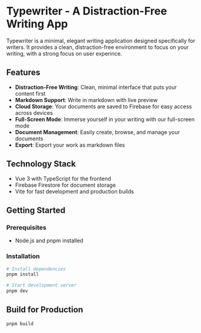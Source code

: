 # Typewriter - A Distraction-Free Writing App

Typewriter is a minimal, elegant writing application designed specifically for writers. It provides a clean, distraction-free environment to focus on your writing, with a strong focus on user experince.


## Features

- **Distraction-Free Writing**: Clean, minimal interface that puts your content first
- **Markdown Support**: Write in markdown with live preview
- **Cloud Storage**: Your documents are saved to Firebase for easy access across devices
- **Full-Screen Mode**: Immerse yourself in your writing with our full-screen mode
- **Document Management**: Easily create, browse, and manage your documents
- **Export**: Export your work as markdown files

## Technology Stack

- Vue 3 with TypeScript for the frontend
- Firebase Firestore for document storage
- Vite for fast development and production builds

## Getting Started

### Prerequisites

- Node.js and pnpm installed

### Installation

```sh
# Install dependencies
pnpm install

# Start development server
pnpm dev
```

## Build for Production

```sh
pnpm build
```
